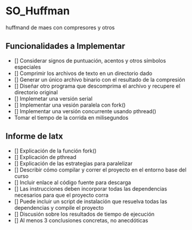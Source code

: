 # SO_Huffman
huffmand de maes con compresores y otros 


## Funcionalidades a Implementar
- [] Considerar signos de puntuación, acentos y otros símbolos especiales
- [] Comprimir los archivos de texto en un directorio dado
- [] Generar un único archivo binario con el resultado de la compresión
- [] Diseñar otro programa que descomprima el archivo y recupere el directorio original
- [] Implemetar una versión serial
- [] Implementar una vesión paralela con fork()
- [] Implementar una versión concurrente usando pthread()
- Tomar el tiempo de la corrida en milisegundos
## Informe de latx
- [] Explicación de la función fork()
- [] Explicación de pthread
- [] Explicación de las estrategias para paralelizar
- [] Describir cómo compilar y correr el proyecto en el entorno base del curso
- [] Incluir enlace al código fuente para descarga
- [] Las instrucciones deben incorporar todas las dependencias necesarios para que el proyecto corra
- [] Puede incluir un script de instalación que resuelva todas las dependencias y compile el proyecto
- [] Discusión sobre los resultados de tiempo de ejecución
- [] Al menos 3 conclusiones concretas, no anecdóticas 
